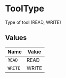 # ToolType

Type of tool (READ, WRITE)


## Values

| Name    | Value   |
| ------- | ------- |
| `READ`  | READ    |
| `WRITE` | WRITE   |